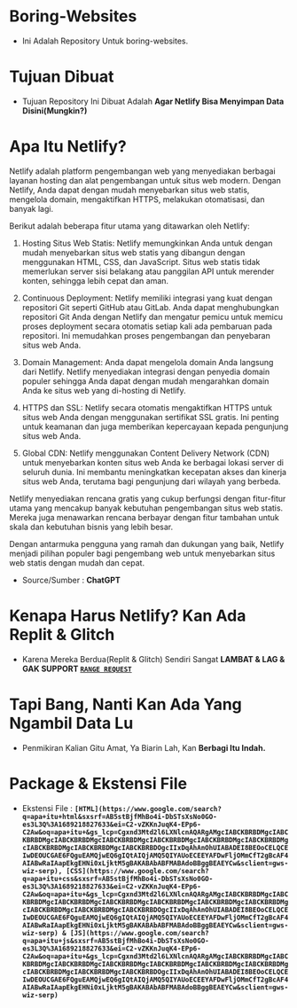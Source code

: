# Boring-Websites
- Ini Adalah Repository Untuk boring-websites.
# Tujuan Dibuat
- Tujuan Repository Ini Dibuat Adalah **Agar Netlify Bisa Menyimpan Data Disini(Mungkin?)**
# Apa Itu Netlify?
Netlify adalah platform pengembangan web yang menyediakan berbagai layanan hosting dan alat pengembangan untuk situs web modern. Dengan Netlify, Anda dapat dengan mudah menyebarkan situs web statis, mengelola domain, mengaktifkan HTTPS, melakukan otomatisasi, dan banyak lagi.

Berikut adalah beberapa fitur utama yang ditawarkan oleh Netlify:

1. Hosting Situs Web Statis: Netlify memungkinkan Anda untuk dengan mudah menyebarkan situs web statis yang dibangun dengan menggunakan HTML, CSS, dan JavaScript. Situs web statis tidak memerlukan server sisi belakang atau panggilan API untuk merender konten, sehingga lebih cepat dan aman.

2. Continuous Deployment: Netlify memiliki integrasi yang kuat dengan repositori Git seperti GitHub atau GitLab. Anda dapat menghubungkan repositori Git Anda dengan Netlify dan mengatur pemicu untuk memicu proses deployment secara otomatis setiap kali ada pembaruan pada repositori. Ini memudahkan proses pengembangan dan penyebaran situs web Anda.

3. Domain Management: Anda dapat mengelola domain Anda langsung dari Netlify. Netlify menyediakan integrasi dengan penyedia domain populer sehingga Anda dapat dengan mudah mengarahkan domain Anda ke situs web yang di-hosting di Netlify.

4. HTTPS dan SSL: Netlify secara otomatis mengaktifkan HTTPS untuk situs web Anda dengan menggunakan sertifikat SSL gratis. Ini penting untuk keamanan dan juga memberikan kepercayaan kepada pengunjung situs web Anda.

5. Global CDN: Netlify menggunakan Content Delivery Network (CDN) untuk menyebarkan konten situs web Anda ke berbagai lokasi server di seluruh dunia. Ini membantu meningkatkan kecepatan akses dan kinerja situs web Anda, terutama bagi pengunjung dari wilayah yang berbeda.

Netlify menyediakan rencana gratis yang cukup berfungsi dengan fitur-fitur utama yang mencakup banyak kebutuhan pengembangan situs web statis. Mereka juga menawarkan rencana berbayar dengan fitur tambahan untuk skala dan kebutuhan bisnis yang lebih besar.

Dengan antarmuka pengguna yang ramah dan dukungan yang baik, Netlify menjadi pilihan populer bagi pengembang web untuk menyebarkan situs web statis dengan mudah dan cepat.
* Source/Sumber : **ChatGPT**
# Kenapa Harus Netlify? Kan Ada Replit & Glitch
- Karena Mereka Berdua(Replit & Glitch) Sendiri Sangat **LAMBAT & LAG & GAK SUPPORT [`RANGE REQUEST`](https://www.google.com/search?q=what+is+range+request%3F&sxsrf=AB5stBgKx3AGs8PQI9kRpEbFP-sHSNxwZw%3A1689218593669&ei=IW6vZPDEKNuN4-EPxfaw4AI&ved=0ahUKEwiw2eTR3YqAAxXbxjgGHUU7DCwQ4dUDCA4&uact=5&oq=what+is+range+request%3F&gs_lcp=Cgxnd3Mtd2l6LXNlcnAQAzIGCAAQFhAeMgYIABAWEB4yCAgAEBYQHhAKOgcIIxDqAhAnOhUILhADEI8BEOoCELQCEIwDEOUCGAE6FQgAEAMQjwEQ6gIQtAIQjAMQ5QIYAUoECEEYAFDtClj_Q2C_W2gBcAF4AYAB2haIAYJLkgEHNy0xLjAuM5gBAKABAbABFMABAdoBBggBEAEYCw&sclient=gws-wiz-serp)**
# Tapi Bang, Nanti Kan Ada Yang Ngambil Data Lu
- Penmikiran Kalian Gitu Amat, Ya Biarin Lah, Kan **Berbagi Itu Indah.**
# Package & Ekstensi File
- Ekstensi File : **`[HTML](https://www.google.com/search?q=apa+itu+html&sxsrf=AB5stBjfMhBo4i-DbSTsXsNo0GO-es3L3Q%3A1689218827633&ei=C2-vZKKnJuqK4-EPp6-C2Aw&oq=apa+itu+&gs_lcp=Cgxnd3Mtd2l6LXNlcnAQARgAMgcIABCKBRBDMgcIABCKBRBDMgcIABCKBRBDMgcIABCKBRBDMgcIABCKBRBDMgcIABCKBRBDMgcIABCKBRBDMgcIABCKBRBDMgcIABCKBRBDMgcIABCKBRBDOgcIIxDqAhAnOhUIABADEI8BEOoCELQCEIwDEOUCGAE6FQguEAMQjwEQ6gIQtAIQjAMQ5QIYAUoECEEYAFDwFljOMmCfT2gBcAF4AIABwRaIAapEkgEHNi0xLjktM5gBAKABAbABFMABAdoBBggBEAEYCw&sclient=gws-wiz-serp), [CSS](https://www.google.com/search?q=apa+itu+css&sxsrf=AB5stBjfMhBo4i-DbSTsXsNo0GO-es3L3Q%3A1689218827633&ei=C2-vZKKnJuqK4-EPp6-C2Aw&oq=apa+itu+&gs_lcp=Cgxnd3Mtd2l6LXNlcnAQARgAMgcIABCKBRBDMgcIABCKBRBDMgcIABCKBRBDMgcIABCKBRBDMgcIABCKBRBDMgcIABCKBRBDMgcIABCKBRBDMgcIABCKBRBDMgcIABCKBRBDMgcIABCKBRBDOgcIIxDqAhAnOhUIABADEI8BEOoCELQCEIwDEOUCGAE6FQguEAMQjwEQ6gIQtAIQjAMQ5QIYAUoECEEYAFDwFljOMmCfT2gBcAF4AIABwRaIAapEkgEHNi0xLjktM5gBAKABAbABFMABAdoBBggBEAEYCw&sclient=gws-wiz-serp) & [JS](https://www.google.com/search?q=apa+itu+js&sxsrf=AB5stBjfMhBo4i-DbSTsXsNo0GO-es3L3Q%3A1689218827633&ei=C2-vZKKnJuqK4-EPp6-C2Aw&oq=apa+itu+&gs_lcp=Cgxnd3Mtd2l6LXNlcnAQARgAMgcIABCKBRBDMgcIABCKBRBDMgcIABCKBRBDMgcIABCKBRBDMgcIABCKBRBDMgcIABCKBRBDMgcIABCKBRBDMgcIABCKBRBDMgcIABCKBRBDMgcIABCKBRBDOgcIIxDqAhAnOhUIABADEI8BEOoCELQCEIwDEOUCGAE6FQguEAMQjwEQ6gIQtAIQjAMQ5QIYAUoECEEYAFDwFljOMmCfT2gBcAF4AIABwRaIAapEkgEHNi0xLjktM5gBAKABAbABFMABAdoBBggBEAEYCw&sclient=gws-wiz-serp)`**
